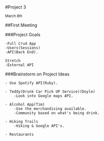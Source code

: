 #Project 3

<SMALL>March 8th</SMALL>

##First Meeting 


###Project Goals
	
	-Full Crud App
	-Users(Sessions)
	-API(Back End).
				
	Stretch
	-External API

###Brainstorm on Project Ideas

	- Use Spotify API(Ruby).

	- Teddy(Drunk Car Pick UP Service)(Doyle)
		-Look into Google maps API. 
		
	- Alcohol App(Tim)
		-Use the merchandising available.
		-Community based on what's being drink.
	
	- Hiking Trails
		-Hiking & Google API's.
		
	- Restaurants